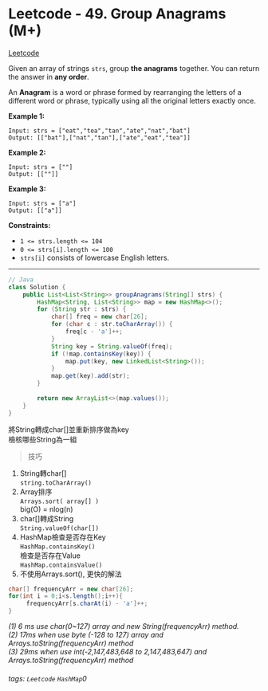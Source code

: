 # Leetcode - 49. Group Anagrams (M+)

[Leetcode](https://leetcode.com/problems/group-anagrams/)

Given an array of strings `strs`, group **the anagrams** together. You can return the answer in **any order**.

An **Anagram** is a word or phrase formed by rearranging the letters of a different word or phrase, typically using all the original letters exactly once.

**Example 1:**
```
Input: strs = ["eat","tea","tan","ate","nat","bat"]  
Output: [["bat"],["nat","tan"],["ate","eat","tea"]]
```
**Example 2:**
```
Input: strs = [""]  
Output: [[""]]
```
**Example 3:**
```
Input: strs = ["a"]  
Output: [["a"]]
```
**Constraints:**

-   `1 <= strs.length <= 104`
-   `0 <= strs[i].length <= 100`
-   `strs[i]` consists of lowercase English letters.

---

```java
// Java  
class Solution {  
    public List<List<String>> groupAnagrams(String[] strs) {  
        HashMap<String, List<String>> map = new HashMap<>();  
        for (String str : strs) {  
            char[] freq = new char[26];  
            for (char c : str.toCharArray()) {  
                freq[c - 'a']++;  
            }  
            String key = String.valueOf(freq);  
            if (!map.containsKey(key)) {  
                map.put(key, new LinkedList<String>());     
            }  
            map.get(key).add(str);  
        }  
  
        return new ArrayList<>(map.values());  
    }  
}
```
	
將String轉成char[]並重新排序做為key  
檢核哪些String為一組

> 技巧

1.  String轉char[]  
    `string.toCharArray()`
2.  Array排序  
    `Arrays.sort( array[] )`  
    big(O) = nlog(n)
3.  char[]轉成String  
    `String.valueOf(char[])`
4.  HashMap檢查是否存在Key  
    `HashMap.containsKey()`  
    檢查是否存在Value  
    `HashMap.containsValue()`
5.  不使用Arrays.sort(), 更快的解法

```java
char[] frequencyArr = new char[26];  
for(int i = 0;i<s.length();i++){  
     frequencyArr[s.charAt(i) - 'a']++;  
}
```

_(1) 6 ms use char(0~127) array and new String(frequencyArr) method.  
(2) 17ms when use byte (-128 to 127) array and Arrays.toString(frequencyArr) method  
(3) 29ms when use int(-2,147,483,648 to 2,147,483,647) and Arrays.toString(frequencyArr) method_

###### tags: `Leetcode` `HashMap`0
